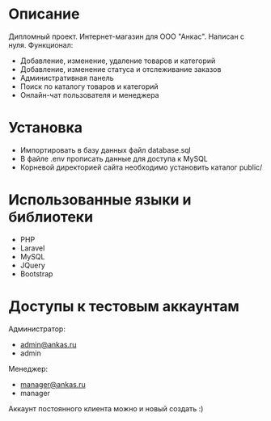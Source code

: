 Описание
========
Дипломный проект. Интернет-магазин для ООО "Анкас". Написан с нуля.
Функционал:
* Добавление, изменение, удаление товаров и категорий
* Добавление, изменение статуса и отслеживание заказов
* Административная панель
* Поиск по каталогу товаров и категорий
* Онлайн-чат пользователя и менеджера

Установка
=========
* Импортировать в базу данных файл database.sql
* В файле .env прописать данные для доступа к MySQL
* Корневой директорией сайта необходимо установить каталог public/

Использованные языки и библиотеки
=================================
* PHP
* Laravel
* MySQL
* JQuery
* Bootstrap

Доступы к тестовым аккаунтам
============================
Администратор:  
- admin@ankas.ru  
- admin  
  
Менеджер:  
- manager@ankas.ru  
- manager  
  
Аккаунт постоянного клиента можно и новый создать :)  